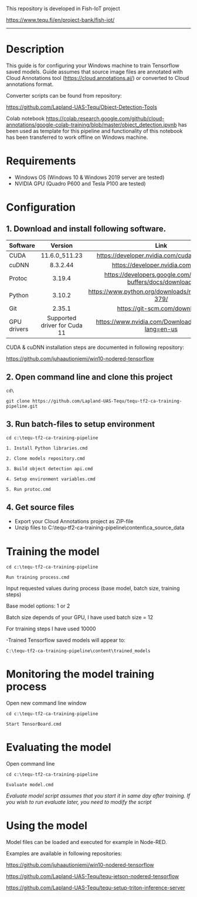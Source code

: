 This repository is developed in Fish-IoT project

https://www.tequ.fi/en/project-bank/fish-iot/ 

---

# Description 

This guide is for configuring your Windows machine to train Tensorflow saved models. Guide assumes that source image files are annotated with Cloud Annotations tool (https://cloud.annotations.ai/) or converted to Cloud annotations format.

Converter scripts can be found from repository:

https://github.com/Lapland-UAS-Tequ/Object-Detection-Tools

Colab notebook https://colab.research.google.com/github/cloud-annotations/google-colab-training/blob/master/object_detection.ipynb has been used as template for this pipeline and functionality of this notebook has been transferred to work offline on Windows machine.

# Requirements

- Windows OS (Windows 10 & Windows 2019 server are tested)
- NVIDIA GPU (Quadro P600 and Tesla P100 are tested)

# Configuration

## 1. Download and install following software.

| Software      | Version       | Link |
| ------------- |:-------------:| :-------------:| 
| CUDA          | 11.6.0_511.23 | https://developer.nvidia.com/cuda-downloads |
| cuDNN         | 8.3.2.44      | https://developer.nvidia.com/cudnn |
| Protoc        | 3.19.4        | https://developers.google.com/protocol-buffers/docs/downloads |
| Python        | 3.10.2        | https://www.python.org/downloads/release/python-379/ |
| Git           | 2.35.1        | https://git-scm.com/downloads |
| GPU drivers   | Supported driver for Cuda 11 | https://www.nvidia.com/Download/index.aspx?lang=en-us |


CUDA & cuDNN installation steps are documented in following repository:

https://github.com/juhaautioniemi/win10-nodered-tensorflow


## 2. Open command line and clone this project 

```
cd\
```

```
git clone https://github.com/Lapland-UAS-Tequ/tequ-tf2-ca-training-pipeline.git
```

## 3. Run batch-files to setup environment

```
cd c:\tequ-tf2-ca-training-pipeline
```


```
1. Install Python libraries.cmd
```

```
2. Clone models repository.cmd
```

```
3. Build object detection api.cmd
```

```
4. Setup environment variables.cmd
```

```
5. Run protoc.cmd
```

## 4. Get source files

- Export your Cloud Annotations project as ZIP-file
- Unzip files to C:\tequ-tf2-ca-training-pipeline\content\ca_source_data


# Training the model

```
cd c:\tequ-tf2-ca-training-pipeline
```

```
Run training process.cmd
```

Input requested values during process (base model, batch size, training steps)

Base model options: 1 or 2

Batch size depends of your GPU, I have used batch size = 12

For trraining steps I have used 10000

-Trained Tensorflow saved models will appear to: 

```C:\tequ-tf2-ca-training-pipeline\content\trained_models```


# Monitoring the model training process

Open new command line window

```
cd c:\tequ-tf2-ca-training-pipeline
```

```
Start TensorBoard.cmd
```

# Evaluating the model

Open command line 

```
cd c:\tequ-tf2-ca-training-pipeline
```

```
Evaluate model.cmd
```

*Evaluate model script assumes that you start it in same day after training. If you wish to run evaluate later, you need to modify the script*

# Using the model

Model files can be loaded and executed for example in Node-RED.

Examples are available in following repositories:

https://github.com/juhaautioniemi/win10-nodered-tensorflow

https://github.com/Lapland-UAS-Tequ/tequ-jetson-nodered-tensorflow

https://github.com/Lapland-UAS-Tequ/tequ-setup-triton-inference-server

